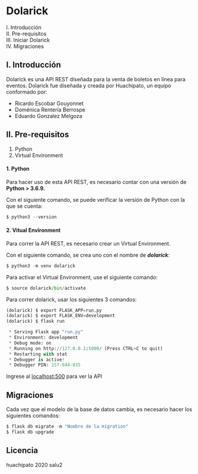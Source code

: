 # Dolarick

I. Introducción  
II. Pre-requisitos    
III. Iniciar Dolarick      
IV. Migraciones


## I. Introducción

Dolarick es una API REST diseñada para la venta de boletos en línea para eventos. Dolarick fue diseñada y creada por Huachipato, un equipo conformado por:  

* Ricardo Escobar Gouyonnet 
* Doménica Rentería Berrospe
* Eduardo Gonzalez Melgoza


## II. Pre-requisitos
1) Python   
2) Virtual Environment

#### 1. Python

Para hacer uso de esta API REST, es necesario contar con una versión de **Python >  3.6.9.**  

Con el siguiente comando, se puede verificar la versión de Python con la que se cuenta:
 
```python
$ python3 --version
```
#### 2. Vitual Environment

Para correr la API REST, es necesario crear un Virtual Environment.

   Con el siguiente comando, se crea uno con el nombre de ___dolarick___:
```python
$ python3 -m venv dolarick
```
Para activar el Virtual Environment, use el siguiente comando:

```python
$ source dolarick/bin/activate
```
Para correr dolarick, usar los siguientes 3 comandos:
```python
(dolarick) $ export FLASK_APP=run.py
(dolarick) $ export FLASK_ENV=development
(dolarick) $ flask run

 * Serving Flask app "run.py" 
 * Environment: development
 * Debug mode: on
 * Running on http://127.0.0.1:5000/ (Press CTRL+C to quit)
 * Restarting with stat
 * Debugger is active!
 * Debugger PIN: 157-644-835
```
Ingrese al [localhost:500](http://127.0.0.1:5000/) para ver la API

## Migraciones
Cada vez que el modelo de la base de datos cambia, es necesario hacer los siguientes comandos:
```python
$ flask db migrate -m "Nombre de la migration"
$ flask db upgrade
```
## Licencia
huachipato 2020 salu2
